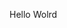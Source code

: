 Hello Wolrd






































































































































































































































































































































































































































































































































































































































































































































































































































































































































































































































































































































































































































































































